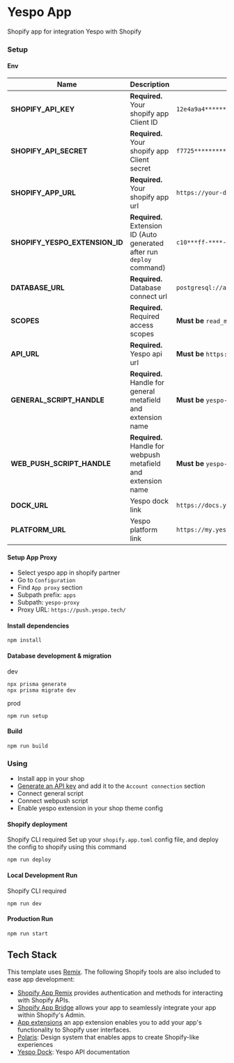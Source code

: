 # Yespo App

Shopify app for integration Yespo with Shopify

### Setup

#### Env

| Name                      | Description                                           | Example                                           |
| ------------------------- | ------------------------------------------------------| ------------------------------------------------- |
| **SHOPIFY_API_KEY**       | **Required.** Your shopify app Client ID              | `12e4a9a4*****************eb80fba`                |
| **SHOPIFY_API_SECRET**    | **Required.** Your shopify app Client secret          | `f7725*********************420ad06`               |
| **SHOPIFY_APP_URL**       | **Required.** Your shopify app url                    | `https://your-domain.com`                         |
| **SHOPIFY_YESPO_EXTENSION_ID** | **Required.** Extension ID (Auto generated after run `deploy` command) | `c10***ff-****-48cc-****-f882b***fa8e` |
| **DATABASE_URL**          | **Required.** Database connect url                    | `postgresql://admin:admin@localhost:5432/database`|
| **SCOPES**                | **Required.** Required access scopes                  | **Must be** `read_markets,read_themes`            |
| **API_URL**               | **Required.** Yespo api url                           | **Must be** `https://yespo.io/api/v1`             |
| **GENERAL_SCRIPT_HANDLE** | **Required.** Handle for general metafield and extension name | **Must be** `yespo-script`                |
| **WEB_PUSH_SCRIPT_HANDLE**| **Required.** Handle for webpush metafield and extension name | **Must be** `yespo-web-push-script`       |
| **DOCK_URL**              | Yespo dock link                                        |`https://docs.yespo.io`                           |
| **PLATFORM_URL**          | Yespo platform link                                    |`https://my.yespo.io`                             |

#### Setup App Proxy

- Select yespo app in shopify partner
- Go to `Configuration`
- Find `App proxy` section
- Subpath prefix: `apps`
- Subpath: `yespo-proxy`
- Proxy URL: `https://push.yespo.tech/`


#### Install dependencies
```shell
npm install
```

#### Database development & migration
dev
```shell
npx prisma generate
npx prisma migrate dev
```
prod
```shell
npm run setup
```

#### Build

```shell
npm run build
```

### Using

- Install app in your shop
- [Generate an API key](https://docs.yespo.io/reference/api-keys) and add it to the `Account connection` section
- Connect general script
- Connect webpush script
- Enable yespo extension in your shop theme config

#### Shopify deployment
Shopify CLI required
Set up your `shopify.app.toml` config file, and deploy the config to shopify using this command
```shell
npm run deploy
```

#### Local Development Run
Shopify CLI required
```shell
npm run dev
```

#### Production Run

```shell
npm run start
```

## Tech Stack

This template uses [Remix](https://remix.run). The following Shopify tools are also included to ease app development:

- [Shopify App Remix](https://shopify.dev/docs/api/shopify-app-remix) provides authentication and methods for interacting with Shopify APIs.
- [Shopify App Bridge](https://shopify.dev/docs/apps/tools/app-bridge) allows your app to seamlessly integrate your app within Shopify's Admin.
- [App extensions](https://shopify.dev/docs/apps/build/app-extensions) an app extension enables you to add your app's functionality to Shopify user interfaces.
- [Polaris](https://polaris.shopify.com/): Design system that enables apps to create Shopify-like experiences
- [Yespo Dock](https://docs.yespo.io/docs/integration-with-api): Yespo API documentation
